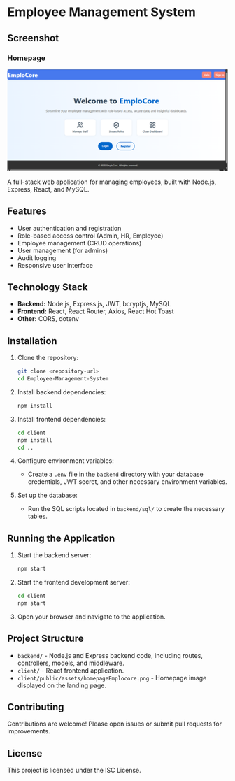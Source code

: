 # Employee Management System
## Screenshot

### Homepage

![Homepage](client/public/assets/homepageEmplocore.png)

A full-stack web application for managing employees, built with Node.js, Express, React, and MySQL.

## Features

- User authentication and registration
- Role-based access control (Admin, HR, Employee)
- Employee management (CRUD operations)
- User management (for admins)
- Audit logging
- Responsive user interface

## Technology Stack

- **Backend:** Node.js, Express.js, JWT, bcryptjs, MySQL
- **Frontend:** React, React Router, Axios, React Hot Toast
- **Other:** CORS, dotenv

## Installation

1. Clone the repository:
   ```bash
   git clone <repository-url>
   cd Employee-Management-System
   ```

2. Install backend dependencies:
   ```bash
   npm install
   ```

3. Install frontend dependencies:
   ```bash
   cd client
   npm install
   cd ..
   ```

4. Configure environment variables:
   - Create a `.env` file in the `backend` directory with your database credentials, JWT secret, and other necessary environment variables.

5. Set up the database:
   - Run the SQL scripts located in `backend/sql/` to create the necessary tables.

## Running the Application

1. Start the backend server:
   ```bash
   npm start
   ```

2. Start the frontend development server:
   ```bash
   cd client
   npm start
   ```

3. Open your browser and navigate to the application.

## Project Structure

- `backend/` - Node.js and Express backend code, including routes, controllers, models, and middleware.
- `client/` - React frontend application.
- `client/public/assets/homepageEmplocore.png` - Homepage image displayed on the landing page.



## Contributing

Contributions are welcome! Please open issues or submit pull requests for improvements.

## License

This project is licensed under the ISC License.
